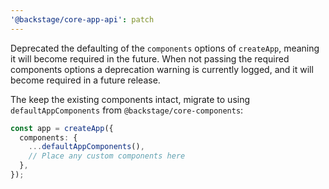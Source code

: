 ```yaml
---
'@backstage/core-app-api': patch
---
```


Deprecated the defaulting of the `components` options of `createApp`, meaning it will become required in the future. When not passing the required components options a deprecation warning is currently logged, and it will become required in a future release.

The keep the existing components intact, migrate to using `defaultAppComponents` from `@backstage/core-components`:

```ts
const app = createApp({
  components: {
    ...defaultAppComponents(),
    // Place any custom components here
  },
});
```
